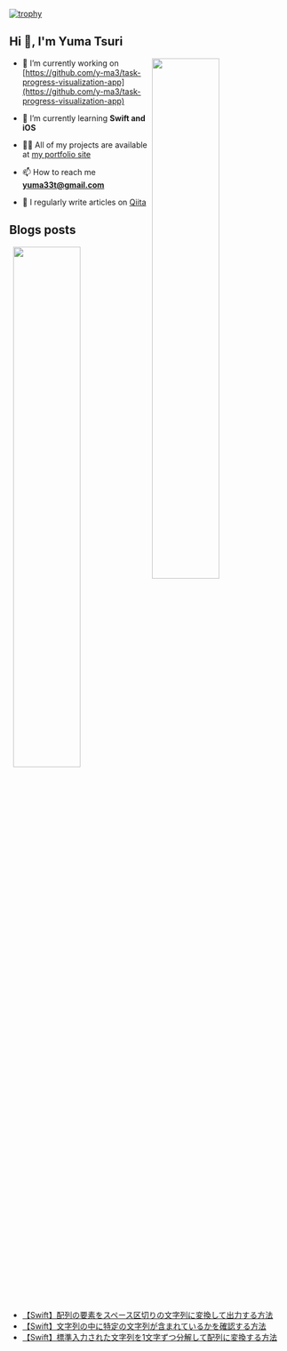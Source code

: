 [![trophy](https://github-profile-trophy.vercel.app/?username=y-ma3&column=7&theme=onedark)](https://github.com/ryo-ma/github-profile-trophy)

## Hi 👋, I'm Yuma Tsuri

<p><img align="right" width="49%" src="https://github-readme-stats.vercel.app/api?username=y-ma3&count_private=true&show_icons=true&show_icons=true&theme=onedark" /></p>

- 🔭 I’m currently working on [https://github.com/y-ma3/task-progress-visualization-app](https://github.com/y-ma3/task-progress-visualization-app)

- 🌱 I’m currently learning **Swift and iOS**

- 👨‍💻 All of my projects are available at [my portfolio site](https://y-ma3.github.io/)

- 📫 How to reach me **yuma33t@gmail.com**

- 📝 I regularly write articles on [Qiita](https://qiita.com/y_ma3)

## Blogs posts

<p><img align="right" width="49%" src="https://github-readme-stats.vercel.app/api/top-langs?username=y-ma3&show_icons=true&locale=en&layout=compact&theme=onedark"/></p>

<p align="left"><a href="/https://qiita.com/y_ma3/feed" target="blank"></a></p>

<!-- BLOG-POST-LIST:START -->
- [【Swift】配列の要素をスペース区切りの文字列に変換して出力する方法](https://qiita.com/y_ma3/items/4e1fc730724c890cc8a5)
- [【Swift】文字列の中に特定の文字列が含まれているかを確認する方法](https://qiita.com/y_ma3/items/354ec68f7a5bf5516107)
- [【Swift】標準入力された文字列を1文字ずつ分解して配列に変換する方法](https://qiita.com/y_ma3/items/9ff36d08433a8d900fd8)
<!-- BLOG-POST-LIST:END -->
